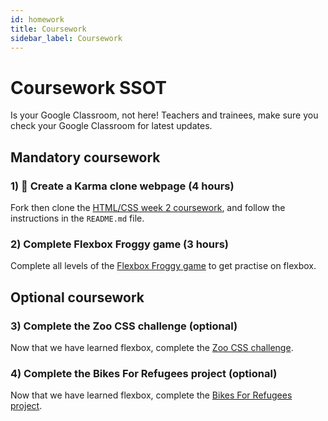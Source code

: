 ```yaml
---
id: homework
title: Coursework
sidebar_label: Coursework
---
```


# Coursework SSOT

Is your Google Classroom, not here! Teachers and trainees, make sure you check your Google Classroom for latest updates.

## Mandatory coursework

### 1) 🔑 Create a Karma clone webpage (4 hours)

Fork then clone the [HTML/CSS week 2 coursework](https://github.com/CodeYourFuture/HTML-CSS-Coursework-Week2), and follow the instructions in the `README.md` file.

### 2) Complete Flexbox Froggy game (3 hours)

Complete all levels of the [Flexbox Froggy game](https://flexboxfroggy.com) to get practise on flexbox.

## Optional coursework

### 3) Complete the Zoo CSS challenge (optional)

Now that we have learned flexbox, complete the [Zoo CSS challenge](https://github.com/CodeYourFuture/HTML-CSS-Challenges).

### 4) Complete the Bikes For Refugees project (optional)

Now that we have learned flexbox, complete the [Bikes For Refugees project](https://github.com/CodeYourFuture/bikes-for-refugees).

